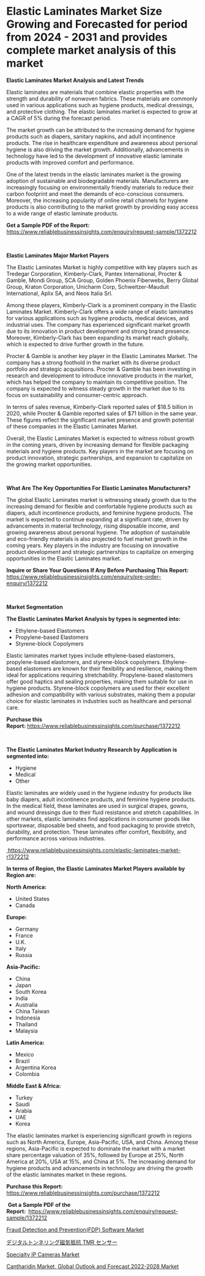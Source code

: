 <p><h1>Elastic Laminates Market Size Growing and Forecasted for period from 2024 - 2031 and provides complete market analysis of this market</h1></p><p><strong>Elastic Laminates Market Analysis and Latest Trends</strong></p>
<p><p>Elastic laminates are materials that combine elastic properties with the strength and durability of nonwoven fabrics. These materials are commonly used in various applications such as hygiene products, medical dressings, and protective clothing. The elastic laminates market is expected to grow at a CAGR of 5% during the forecast period.</p><p>The market growth can be attributed to the increasing demand for hygiene products such as diapers, sanitary napkins, and adult incontinence products. The rise in healthcare expenditure and awareness about personal hygiene is also driving the market growth. Additionally, advancements in technology have led to the development of innovative elastic laminate products with improved comfort and performance.</p><p>One of the latest trends in the elastic laminates market is the growing adoption of sustainable and biodegradable materials. Manufacturers are increasingly focusing on environmentally friendly materials to reduce their carbon footprint and meet the demands of eco-conscious consumers. Moreover, the increasing popularity of online retail channels for hygiene products is also contributing to the market growth by providing easy access to a wide range of elastic laminate products.</p></p>
<p><strong>Get a Sample PDF of the Report:&nbsp;</strong> <a href="https://www.reliablebusinessinsights.com/enquiry/request-sample/1372212">https://www.reliablebusinessinsights.com/enquiry/request-sample/1372212</a></p>
<p>&nbsp;</p>
<p><strong>Elastic Laminates Major Market Players</strong></p>
<p><p>The Elastic Laminates Market is highly competitive with key players such as Tredegar Corporation, Kimberly-Clark, Pantex International, Procter & Gamble, Mondi Group, SCA Group, Golden Phoenix Fiberwebs, Berry Global Group, Kraton Corporation, Unicharm Corp, Schweitzer-Mauduit International, Aplix SA, and Neos Italia Srl.</p><p>Among these players, Kimberly-Clark is a prominent company in the Elastic Laminates Market. Kimberly-Clark offers a wide range of elastic laminates for various applications such as hygiene products, medical devices, and industrial uses. The company has experienced significant market growth due to its innovation in product development and strong brand presence. Moreover, Kimberly-Clark has been expanding its market reach globally, which is expected to drive further growth in the future.</p><p>Procter & Gamble is another key player in the Elastic Laminates Market. The company has a strong foothold in the market with its diverse product portfolio and strategic acquisitions. Procter & Gamble has been investing in research and development to introduce innovative products in the market, which has helped the company to maintain its competitive position. The company is expected to witness steady growth in the market due to its focus on sustainability and consumer-centric approach.</p><p>In terms of sales revenue, Kimberly-Clark reported sales of $18.5 billion in 2020, while Procter & Gamble reported sales of $71 billion in the same year. These figures reflect the significant market presence and growth potential of these companies in the Elastic Laminates Market.</p><p>Overall, the Elastic Laminates Market is expected to witness robust growth in the coming years, driven by increasing demand for flexible packaging materials and hygiene products. Key players in the market are focusing on product innovation, strategic partnerships, and expansion to capitalize on the growing market opportunities.</p></p>
<p>&nbsp;</p>
<p><strong>What Are The Key Opportunities For Elastic Laminates Manufacturers?</strong></p>
<p><p>The global Elastic Laminates market is witnessing steady growth due to the increasing demand for flexible and comfortable hygiene products such as diapers, adult incontinence products, and feminine hygiene products. The market is expected to continue expanding at a significant rate, driven by advancements in material technology, rising disposable income, and growing awareness about personal hygiene. The adoption of sustainable and eco-friendly materials is also projected to fuel market growth in the coming years. Key players in the industry are focusing on innovative product development and strategic partnerships to capitalize on emerging opportunities in the Elastic Laminates market.</p></p>
<p><strong>Inquire or Share Your Questions If Any Before Purchasing This Report:</strong> <a href="https://www.reliablebusinessinsights.com/enquiry/pre-order-enquiry/1372212">https://www.reliablebusinessinsights.com/enquiry/pre-order-enquiry/1372212</a></p>
<p>&nbsp;</p>
<p><strong>Market Segmentation</strong></p>
<p><strong>The Elastic Laminates Market Analysis by types is segmented into:</strong></p>
<p><ul><li>Ethylene-based Elastomers</li><li>Propylene-based Elastomers</li><li>Styrene-block Copolymers</li></ul></p>
<p><p>Elastic laminates market types include ethylene-based elastomers, propylene-based elastomers, and styrene-block copolymers. Ethylene-based elastomers are known for their flexibility and resilience, making them ideal for applications requiring stretchability. Propylene-based elastomers offer good haptics and sealing properties, making them suitable for use in hygiene products. Styrene-block copolymers are used for their excellent adhesion and compatibility with various substrates, making them a popular choice for elastic laminates in industries such as healthcare and personal care.</p></p>
<p><strong>Purchase this Report:&nbsp;</strong><a href="https://www.reliablebusinessinsights.com/purchase/1372212">https://www.reliablebusinessinsights.com/purchase/1372212</a></p>
<p>&nbsp;</p>
<p><strong>The Elastic Laminates Market Industry Research by Application is segmented into:</strong></p>
<p><ul><li>Hygiene</li><li>Medical</li><li>Other</li></ul></p>
<p><p>Elastic laminates are widely used in the hygiene industry for products like baby diapers, adult incontinence products, and feminine hygiene products. In the medical field, these laminates are used in surgical drapes, gowns, and wound dressings due to their fluid resistance and stretch capabilities. In other markets, elastic laminates find applications in consumer goods like sportswear, disposable bed sheets, and food packaging to provide stretch, durability, and protection. These laminates offer comfort, flexibility, and performance across various industries.</p></p>
<p><a href="https://www.reliablebusinessinsights.com/elastic-laminates-market-r1372212">&nbsp;https://www.reliablebusinessinsights.com/elastic-laminates-market-r1372212</a></p>
<p><strong>In terms of Region, the Elastic Laminates Market Players available by Region are:</strong></p>
<p>
    <p> <strong> North America: </strong>
        <ul>
            <li>United States</li>
            <li>Canada</li>
        </ul>
        </p> 
    <p> <strong> Europe: </strong>
        <ul>
            <li>Germany</li>
            <li>France</li>
            <li>U.K.</li>
            <li>Italy</li>
            <li>Russia</li>
        </ul>
        </p> 
    <p> <strong> Asia-Pacific: </strong>
        <ul>
            <li>China</li>
            <li>Japan</li>
            <li>South Korea</li>
            <li>India</li>
            <li>Australia</li>
            <li>China Taiwan</li>
            <li>Indonesia</li>
            <li>Thailand</li>
            <li>Malaysia</li>
        </ul>
        </p> 
    <p> <strong> Latin America: </strong>
        <ul>
            <li>Mexico</li>
            <li>Brazil</li>
            <li>Argentina Korea</li>
            <li>Colombia</li>
        </ul>
        </p> 
    <p> <strong> Middle East & Africa: </strong>
        <ul>
            <li>Turkey</li>
            <li>Saudi</li>
            <li>Arabia</li>
            <li>UAE</li>
            <li>Korea</li>
        </ul>
    </p>
    </p>
<p><p>The elastic laminates market is experiencing significant growth in regions such as North America, Europe, Asia-Pacific, USA, and China. Among these regions, Asia-Pacific is expected to dominate the market with a market share percentage valuation of 35%, followed by Europe at 25%, North America at 20%, USA at 15%, and China at 5%. The increasing demand for hygiene products and advancements in technology are driving the growth of the elastic laminates market in these regions.</p></p>
<p><strong>Purchase this Report: </strong><a href="https://www.reliablebusinessinsights.com/purchase/1372212">https://www.reliablebusinessinsights.com/purchase/1372212</a></p>
<p>&nbsp;<strong>Get a Sample PDF of the Report:&nbsp;&nbsp;</strong><a href="https://www.reliablebusinessinsights.com/enquiry/request-sample/1372212">https://www.reliablebusinessinsights.com/enquiry/request-sample/1372212</a></p>
<p><strong></strong></p>
<p><p><a href="https://medium.com/@jjkh377/fraud-detection-and-prevention-fdp-software-market-analysis-report-global-insights-by-region-e25c52832d88">Fraud Detection and Prevention(FDP) Software Market</a></p><p><a href="https://github.com/KaydenJohns1964/Market-Research-Report-List-2/blob/main/5027602124166.md">デジタルトンネリング磁気抵抗 TMR センサー</a></p><p><a href="https://medium.com/@charlesporter2662/specialty-ip-cameras-market-report-by-product-type-explosion-proof-ip-cameras-corner-mount-f094bad0df7a">Specialty IP Cameras Market</a></p><p><a href="https://github.com/everettacocha978ryygf/Market-Research-Report-List-1/blob/main/cantharidin-market-global-outlook-and-forecast-2022-2028-market.md">Cantharidin Market, Global Outlook and Forecast 2022-2028 Market</a></p></p>